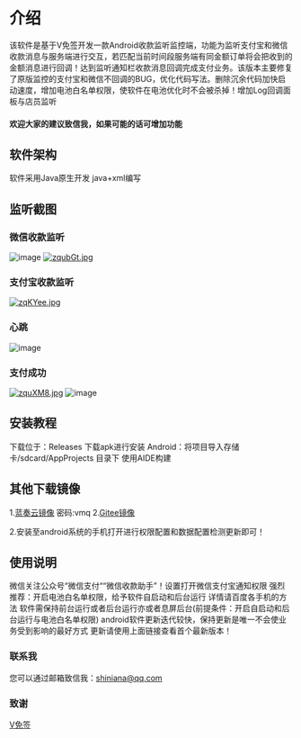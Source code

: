 # 介绍

该软件是基于V免签开发一款Android收款监听监控端，功能为监听支付宝和微信收款消息与服务端进行交互，若匹配当前时间段服务端有同金额订单将会把收到的金额消息进行回调！达到监听通知栏收款消息回调完成支付业务。该版本主要修复了原版监控的支付宝和微信不回调的BUG，优化代码写法。删除沉余代码加快启动速度，增加电池白名单权限，使软件在电池优化时不会被杀掉！增加Log回调面板与店员监听

#### 欢迎大家的建议致信我，如果可能的话可增加功能

## 软件架构

软件采用Java原生开发 java+xml编写

## 监听截图

### 微信收款监听
![image](https://s1.ax1x.com/2022/12/19/zqu0rF.jpg)
[![zqubGt.jpg](https://s1.ax1x.com/2022/12/19/zqubGt.jpg)](https://imgse.com/i/zqubGt)

### 支付宝收款监听
[![zqKYee.jpg](https://s1.ax1x.com/2022/12/19/zqKYee.jpg)](https://imgse.com/i/zqKYee)

### 心跳
![image](https://s1.ax1x.com/2022/12/19/zquTIA.jpg)

### 支付成功
[![zquXM8.jpg](https://s1.ax1x.com/2022/12/19/zquXM8.jpg)](https://imgse.com/i/zquXM8)
![image](https://s1.ax1x.com/2022/12/19/zquLxf.jpg)


## 安装教程
下载位于：Releases 下载apk进行安装
Android：将项目导入存储卡/sdcard/AppProjects 目录下 使用AIDE构建

## 其他下载镜像

1.[蓝奏云镜像](https://shinianacn.lanzouy.com/b027kqata) 密码:vmq
2.[Gitee镜像](https://gitee.com/shinian-a/Vmq-App/releases)

2.安装至android系统的手机打开进行权限配置和数据配置检测更新即可！

## 使用说明
微信关注公众号“微信支付““微信收款助手”！设置打开微信支付宝通知权限
强烈推荐：开启电池白名单权限，给予软件自启动和后台运行 详情请百度各手机的方法
软件需保持前台运行或者后台运行亦或者息屏后台(前提条件：开启自启动和后台运行与电池白名单权限)
android软件更新迭代较快，保持更新是唯一不会使业务受到影响的最好方式 更新请使用上面链接查看首个最新版本！

### 联系我
您可以通过邮箱致信我：shiniana@qq.com

### 致谢

[V免签](https://github.com/szvone/Vmq)
